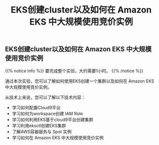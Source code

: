 ﻿---
title: "EKS创建cluster以及如何在 Amazon EKS 中大规模使用竞价实例"
chapter: False
weight: 1
---
## EKS创建cluster以及如何在 Amazon EKS 中大规模使用竞价实例

{{% notice info %}}
要完成整个实验，大约需要1小时。
{{% /notice  %}}

通过本次实验，您可以了解如何使用EKS创建一个集群以及如何在 Amazon EKS 中大规模使用竞价实例。

从技术上来说，您可以了解以下技术内容：

* 学习如何配置Cloud9平台
* 学习如何为workspace创建 IAM Role
* 学习如何利用EKS基于cloud9平台创建集群
* 学习利用eksctl创建EKS集群
* 了解AWS容器服务与 Spot 实例
* 学习如何在 Amazon EKS 中大规模使用竞价实例
